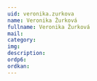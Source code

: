 ```yaml
---
uid: veronika.zurkova
name: Veronika Žurková
fullname: Veronika Žurková
mail: 
category: 
img: 
description: 
ordp6: 
ordkan: 
---
```




